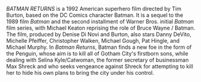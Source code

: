 _BATMAN RETURNS_ is a 1992 American superhero film directed by Tim Burton, based on the DC Comics character Batman. It is a sequel to the 1989 film _Batman_ and the second installment of Warner Bros. initial _Batman_ film series, with Michael Keaton reprising the role of Bruce Wayne / Batman. The film, produced by Denise Di Novi and Burton, also stars Danny DeVito, Michelle Pfeiffer, Christopher Walken, Michael Gough, Pat Hingle, and Michael Murphy. In _Batman Returns_, Batman finds a new foe in the form of the Penguin, whose aim is to kill all of Gotham City's firstborn sons, while dealing with Selina Kyle/Catwoman, the former secretary of businessman Max Shreck and who seeks vengeance against Shreck for attempting to kill her to hide his own plans to bring the city under his control.
